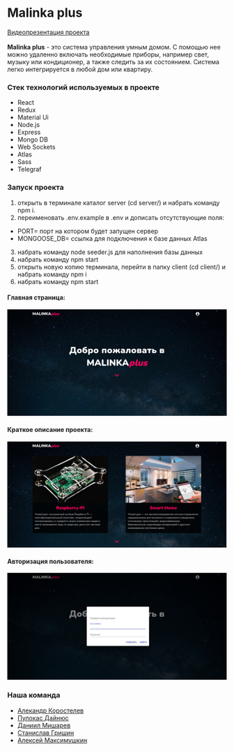 # Malinka plus
[Видеопрезентация проекта](https://drive.google.com/file/d/17i6wATNtZxJhSuSxMl9opjq7oUUQr5Cs/view)
<br/>
<br/>
**Malinka plus** - это система управления умным домом. С помощью нее можно удаленно включать необходимые приборы, например свет, музыку или кондиционер,
а также следить за их состоянием. Система легко интегрируется в любой дом или квартиру.
### Стек технологий используемых в проекте
* React
* Redux
* Material Ui
* Node.js
* Express
* Mongo DB
* Web Sockets
* Atlas
* Sass
* Telegraf
### Запуск проекта
1. открыть в терминале каталог server (cd server/) и набрать команду npm i.
2. переименовать .env.example в .env и дописать отсутствующие поля:
* PORT= порт на котором будет запущен сервер
* MONGOOSE_DB= ссылка для подключения к базе данных Atlas
3. набрать команду node seeder.js для наполнения базы данных
4. набрать команду npm start
5. открыть новую копию терминала, перейти в папку client (cd client/) и набрать команду npm i
6. набрать команду npm start

#### Главная страница:
![Main page](https://github.com/AlexKorostelev/MALINKA/blob/master/client/src/assets/screenshots/screen1.png "Главная страница")
#### Краткое описание проекта:
![About](https://github.com/AlexKorostelev/MALINKA/blob/master/client/src/assets/screenshots/screen2.png "Описание")
#### Авторизация пользователя:
![Authorization](https://github.com/AlexKorostelev/MALINKA/blob/master/client/src/assets/screenshots/screen3.png "Авторизация")

### Наша команда
* [Алекандр Коростелев](https://github.com/AlexKorostelev)
* [Пулокас Дайнюс](https://github.com/PulokasDD)
* [Даниил Мишарев](https://github.com/DaniilMisharev)
* [Станислав Гришин](https://github.com/stangrishin)
* [Алексей Максимушкин](https://github.com/Aleksei-web)
